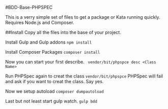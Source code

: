 #BDD-Base-PHPSPEC

This is a verry simple set of files to get a package or Kata running quickly.
Requires Node.js and Composer.

##Install
Copy all the files into the base of your project.

Install Gulp and Gulp addons
```npm install ```

Install Composer Packages
```composer install```

Now you can start your first describe.
``` vendor/bit/phpspce desc <Class Name>```

Run PHPSpec again to creat the class
```vendor/bit/phpspce```
PHPSpec will fail and ask if you want to creat the class.
Say yes.

Now we setup autoload
```composer dumpautoload```

Last but not least start gulp watch.
```gulp bdd```


